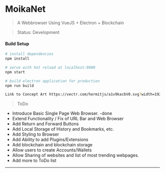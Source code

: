 # MoikaNet

> A  Webbrowser Using VueJS + Electron + Blockchain

>Status: Development

#### Build Setup

``` bash
# install dependencies
npm install

# serve with hot reload at localhost:9080
npm start

# build electron application for production
npm run build

Link to Concept Art https://vectr.com/hermitjs/a1v9kacbV0.svg?width=1920&height=1080&select=a1v9kacbV0page0

```
> ToDo
- Introduce Basic Single Page Web Browser. -done
- Extend Functionality / Fix of URL Bar and Web Browser
- Add Return and Forward Buttons
- Add Local Storage of History and Bookmarks, etc.
- Add Styling to Browser
- Add Ability to add Plugins/Extensions
- Add blockchain and blockchain storage
- Allow users to create Accounts/Wallets
- Allow Sharing of websites and list of most trending webpages.
- Add more to ToDo list
---